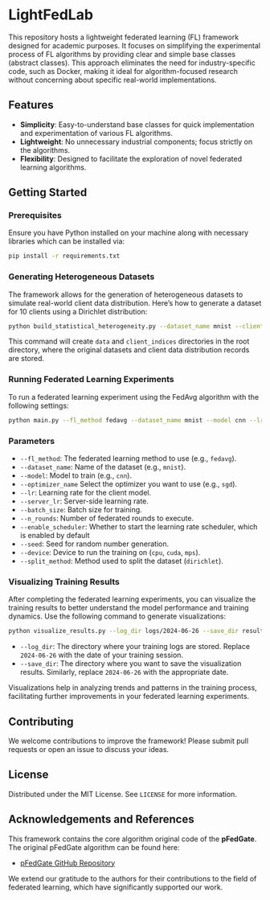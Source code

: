 
# LightFedLab

This repository hosts a lightweight federated learning (FL) framework designed for academic purposes. It focuses on simplifying the experimental process of FL algorithms by providing clear and simple base classes (abstract classes). This approach eliminates the need for industry-specific code, such as Docker, making it ideal for algorithm-focused research without concerning about specific real-world implementations.

## Features

- **Simplicity**: Easy-to-understand base classes for quick implementation and experimentation of various FL algorithms.
- **Lightweight**: No unnecessary industrial components; focus strictly on the algorithms.
- **Flexibility**: Designed to facilitate the exploration of novel federated learning algorithms.

## Getting Started

### Prerequisites

Ensure you have Python installed on your machine along with necessary libraries which can be installed via:

```bash
pip install -r requirements.txt
```

### Generating Heterogeneous Datasets

The framework allows for the generation of heterogeneous datasets to simulate real-world client data distribution. Here’s how to generate a dataset for 10 clients using a Dirichlet distribution:

```bash
python build_statistical_heterogeneity.py --dataset_name mnist --clients_num 10 --split_method dirichlet --seed 42 --alpha 0.1 --dataset_indexes_dir client_indices
```

This command will create `data` and `client_indices` directories in the root directory, where the original datasets and client data distribution records are stored.

### Running Federated Learning Experiments

To run a federated learning experiment using the FedAvg algorithm with the following settings:

```bash
python main.py --fl_method fedavg --dataset_name mnist --model cnn --lr 1e-4 --batch_size 16 --n_rounds 10 --seed 42 --device cpu --split_method dirichlet
```

### Parameters

- `--fl_method`: The federated learning method to use (e.g., `fedavg`).
- `--dataset_name`: Name of the dataset (e.g., `mnist`).
- `--model`: Model to train (e.g., `cnn`).
- `--optimizer_name` Select the optimizer you want to use (e.g., `sgd`).
- `--lr`: Learning rate for the client model.
- `--server_lr`: Server-side learning rate.
- `--batch_size`: Batch size for training.
- `--n_rounds`: Number of federated rounds to execute.
- `--enable_scheduler`: Whether to start the learning rate scheduler, which is enabled by default
- `--seed`: Seed for random number generation.
- `--device`: Device to run the training on (`cpu`, `cuda`, `mps`).
- `--split_method`: Method used to split the dataset (`dirichlet`).


### Visualizing Training Results

After completing the federated learning experiments, you can visualize the training results to better understand the model performance and training dynamics. Use the following command to generate visualizations:

```bash
python visualize_results.py --log_dir logs/2024-06-26 --save_dir result_image/2024-06-26
```

- `--log_dir`: The directory where your training logs are stored. Replace `2024-06-26` with the date of your training session.
- `--save_dir`: The directory where you want to save the visualization results. Similarly, replace `2024-06-26` with the appropriate date.

Visualizations help in analyzing trends and patterns in the training process, facilitating further improvements in your federated learning experiments.

## Contributing

We welcome contributions to improve the framework! Please submit pull requests or open an issue to discuss your ideas.

## License

Distributed under the MIT License. See `LICENSE` for more information.

## Acknowledgements and References

This framework contains the core algorithm original code of the **pFedGate**. The original pFedGate algorithm can be found here:

- [pFedGate GitHub Repository](https://github.com/yxdyc/pFedGate)

We extend our gratitude to the authors for their contributions to the field of federated learning, which have significantly supported our work.
